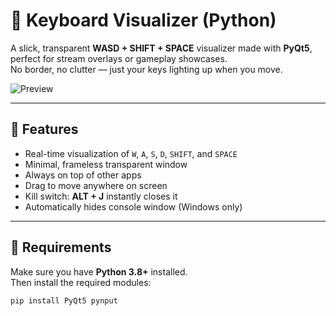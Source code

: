 # 🧠 Keyboard Visualizer (Python)

A slick, transparent **WASD + SHIFT + SPACE** visualizer made with **PyQt5**, perfect for stream overlays or gameplay showcases.  
No border, no clutter — just your keys lighting up when you move.

![Preview](4e75cdfe-070e-4326-ab9a-d6a3026999fa.png)

---

## 🚀 Features
- Real-time visualization of `W`, `A`, `S`, `D`, `SHIFT`, and `SPACE`
- Minimal, frameless transparent window
- Always on top of other apps
- Drag to move anywhere on screen  
- Kill switch: **ALT + J** instantly closes it  
- Automatically hides console window (Windows only)

---

## 🧩 Requirements

Make sure you have **Python 3.8+** installed.  
Then install the required modules:

```bash
pip install PyQt5 pynput
